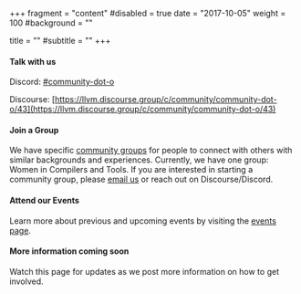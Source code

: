 +++
fragment = "content"
#disabled = true
date = "2017-10-05"
weight = 100
#background = ""

title = ""
#subtitle = ""
+++

#### Talk with us

Discord: [#community-dot-o](https://discord.gg/hwDDWfRVtW)

Discourse: [https://llvm.discourse.group/c/community/community-dot-o/43](https://llvm.discourse.group/c/community/community-dot-o/43)

#### Join a Group

We have specific [community groups](../groups/) for people to connect with others with similar backgrounds and experiences. Currently, we have one group: Women in Compilers and Tools. If you are interested in starting a community group, please [email us](mailto:community.o@llvm.org) or reach out on Discourse/Discord.


#### Attend our Events

Learn more about previous and upcoming events by visiting the [events page](../events). 

#### More information coming soon

Watch this page for updates as we post more information on how to get involved.
